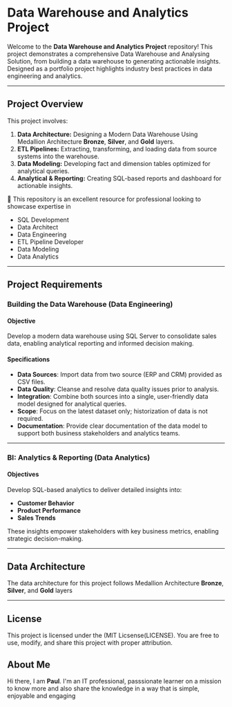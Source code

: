 # Data Warehouse and Analytics Project

Welcome to the **Data Warehouse and Analytics Project** repository!
This project demonstrates a comprehensive Data Warehouse and Analysing Solution, from building a data warehouse to generating actionable insights. Designed as a portfolio project highlights industry best practices in data engineering and analytics.

---
## Project Overview

This project involves:
1. **Data Architecture:** Designing a Modern Data Warehouse Using Medallion Architecture **Bronze**, **Silver**, and **Gold** layers.
2. **ETL Pipelines:** Extracting, transforming, and loading data from source systems into the warehouse.
3. **Data Modeling:** Developing fact and dimension tables optimized for analytical queries.
4. **Analytical & Reporting:** Creating SQL-based reports and dashboard for actionable insights.

🎯 This repository is an excellent resource for professional looking to showcase expertise in
* SQL Development
* Data Architect
* Data Engineering
* ETL Pipeline Developer
* Data Modeling
* Data Analytics
_____________________________________________________________________________________________________________________________

## Project Requirements

### Building the Data Warehouse (Data Engineering)

#### Objective
Develop a modern data warehouse using SQL Server to consolidate sales data, enabling analytical reporting and informed decision making.

#### Specifications
- **Data Sources**: Import data from two source (ERP and CRM) provided as CSV files.
- **Data Quality**: Cleanse and resolve data quality issues prior to analysis.
- **Integration**: Combine both sources into a single, user-friendly data model designed for analytical queries.
- **Scope**: Focus on the latest dataset only; historization of data is not required.
- **Documentation**: Provide clear documentation of the data model to support both business stakeholders and analytics teams.

---

### BI: Analytics & Reporting (Data Analytics)

#### Objectives
Develop SQL-based analytics to deliver detailed insights into:
- **Customer Behavior**
- **Product Performance**
- **Sales Trends**

These insights empower stakeholders with key business metrics, enabling strategic decision-making.

---
## Data Architecture
The data architecture for this project follows Medallion Architecture **Bronze**, **Silver**, and **Gold** layers

---
## License

This project is licensed under the (MIT Licsense(LICENSE). You are free to use, modify, and share this project with proper attribution.

## About Me

Hi there, I am **Paul**. I'm an IT professional, passsionate learner on a mission to know more and also share the knowledge in a way that is simple, enjoyable and engaging
